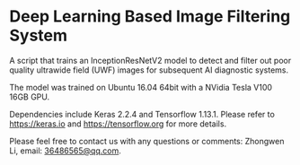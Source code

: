 # Deep Learning Based Image Filtering System

A script that trains an InceptionResNetV2 model to detect and filter out poor quality ultrawide field (UWF) images for subsequent AI diagnostic systems.

The model was trained on Ubuntu 16.04 64bit with a NVidia Tesla V100 16GB GPU.

Dependencies include Keras 2.2.4 and Tensorflow 1.13.1. Please refer to https://keras.io and https://tensorflow.org for more details.

Please feel free to contact us with any questions or comments: Zhongwen Li, email: 36486565@qq.com.
